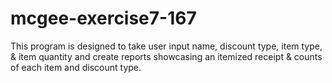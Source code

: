 # mcgee-exercise7-167
This program is designed to take user input name, discount type, item type, &amp; item quantity and create reports showcasing an itemized receipt &amp; counts of each item and discount type.
